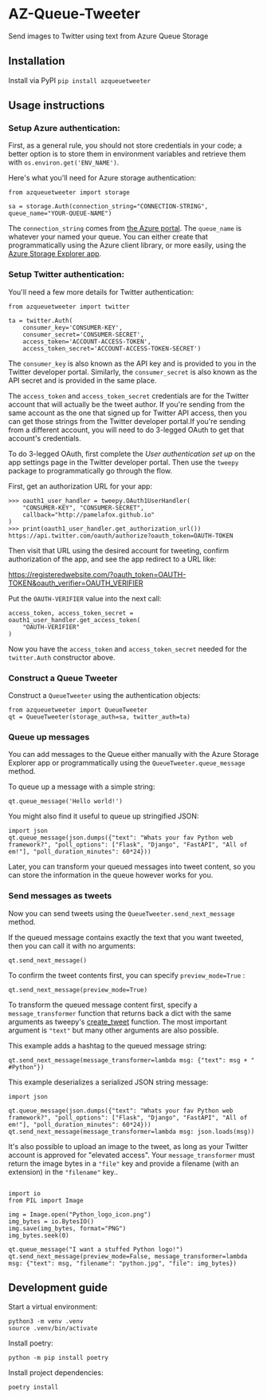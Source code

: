 # AZ-Queue-Tweeter

Send images to Twitter using text from Azure Queue Storage

## Installation

Install via PyPI
`pip install azqueuetweeter`

## Usage instructions

### Setup Azure authentication:

First, as a general rule, you should not store credentials in your code;
a better option is to store them in environment variables and retrieve them
with `os.environ.get('ENV_NAME')`.

Here's what you'll need for Azure storage authentication:

```
from azqueuetweeter import storage

sa = storage.Auth(connection_string="CONNECTION-STRING", queue_name="YOUR-QUEUE-NAME")
```

The `connection_string` comes from [the Azure portal](https://learn.microsoft.com/en-us/azure/storage/queues/storage-python-how-to-use-queue-storage?tabs=python%2Cenvironment-variable-windows#copy-your-credentials-from-the-azure-portal).
The `queue_name` is whatever your named your queue. You can either create that programmatically
using the Azure client library, or more easily, using the [Azure Storage Explorer app](https://learn.microsoft.com/en-us/azure/vs-azure-tools-storage-manage-with-storage-explorer?tabs=macos).

### Setup Twitter authentication:

You'll need a few more details for Twitter authentication:

```
from azqueuetweeter import twitter

ta = twitter.Auth(
    consumer_key='CONSUMER-KEY',
    consumer_secret='CONSUMER-SECRET',
    access_token='ACCOUNT-ACCESS-TOKEN',
    access_token_secret='ACCOUNT-ACCESS-TOKEN-SECRET')
```

The `consumer_key` is also known as the API key and is provided to you in the Twitter developer portal. Similarly, the `consumer_secret` is also known as the API secret and is provided in the same place.

The `access_token` and `access_token_secret` credentials are for the Twitter account that will actually be the tweet author. If you're sending from the same account as the one that signed up for Twitter API access, then you can get those strings from the Twitter developer portal.If you're sending from a different account, you will need to do 3-legged OAuth to get that account's credentials.

To do 3-legged OAuth, first complete the _User authentication set up_ on the app settings page in the Twitter developer portal. Then use the `tweepy` package to programmatically go through the flow.

First, get an authorization URL for your app:

```
>>> oauth1_user_handler = tweepy.OAuth1UserHandler(
    "CONSUMER-KEY", "CONSUMER-SECRET",
    callback="http://pamelafox.github.io"
)
>>> print(oauth1_user_handler.get_authorization_url())
https://api.twitter.com/oauth/authorize?oauth_token=OAUTH-TOKEN
```

Then visit that URL using the desired account for tweeting,
confirm authorization of the app, and see the app redirect to a URL like:

https://registeredwebsite.com/?oauth_token=OAUTH-TOKEN&oauth_verifier=OAUTH_VERIFIER

Put the `OAUTH-VERIFIER` value into the next call:

```
access_token, access_token_secret = oauth1_user_handler.get_access_token(
    "OAUTH-VERIFIER"
)
```

Now you have the `access_token` and `access_token_secret` needed for the `twitter.Auth` constructor above.

### Construct a Queue Tweeter

Construct a `QueueTweeter` using the authentication objects:

```
from azqueuetweeter import QueueTweeter
qt = QueueTweeter(storage_auth=sa, twitter_auth=ta)
```

### Queue up messages

You can add messages to the Queue either manually with the Azure Storage Explorer app or programmatically using the `QueueTweeter.queue_message` method.

To queue up a message with a simple string:

```
qt.queue_message('Hello world!')
```

You might also find it useful to queue up stringified JSON:

```
import json
qt.queue_message(json.dumps({"text": "Whats your fav Python web framework?", "poll_options": ["Flask", "Django", "FastAPI", "All of em!"], "poll_duration_minutes": 60*24}))
```

Later, you can transform your queued messages into tweet content, so you can store the information in the queue however works for you.

### Send messages as tweets

Now you can send tweets using the `QueueTweeter.send_next_message` method.

If the queued message contains exactly the text that you want tweeted, then you can call it with no arguments:

```
qt.send_next_message()
```

To confirm the tweet contents first, you can specify `preview_mode=True` :

```
qt.send_next_message(preview_mode=True)
```

To transform the queued message content first, specify a `message_transformer` function that returns back
a dict with the same arguments as tweepy's [create_tweet](https://docs.tweepy.org/en/stable/client.html#tweepy.Client.create_tweet) function. The most important argument is `"text"` but many other arguments are also possible.

This example adds a hashtag to the queued message string:

```
qt.send_next_message(message_transformer=lambda msg: {"text": msg + " #Python"})
```

This example deserializes a serialized JSON string message:

```
import json

qt.queue_message(json.dumps({"text": "Whats your fav Python web framework?", "poll_options": ["Flask", "Django", "FastAPI", "All of em!"], "poll_duration_minutes": 60*24}))
qt.send_next_message(message_transformer=lambda msg: json.loads(msg))
```

It's also possible to upload an image to the tweet, as long as your Twitter account is approved for "elevated access".
Your `message_transformer` must return the image bytes in a `"file"` key and provide a filename (with an extension)
in the `"filename"` key..

```

import io
from PIL import Image

img = Image.open("Python_logo_icon.png")
img_bytes = io.BytesIO()
img.save(img_bytes, format="PNG")
img_bytes.seek(0)

qt.queue_message("I want a stuffed Python logo!")
qt.send_next_message(preview_mode=False, message_transformer=lambda msg: {"text": msg, "filename": "python.jpg", "file": img_bytes})
```

## Development guide

Start a virtual environment:

```
python3 -m venv .venv
source .venv/bin/activate
```

Install poetry:

```
python -m pip install poetry
```

Install project dependencies:

```
poetry install
```
